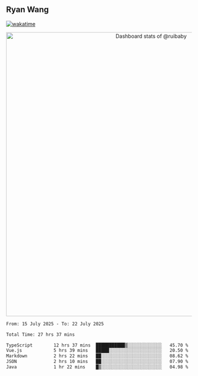 ## Ryan Wang

[![wakatime](https://wakatime.com/badge/user/6f4ce45f-b03c-4eb3-b701-4b95e0885d94.svg)](https://wakatime.com/@6f4ce45f-b03c-4eb3-b701-4b95e0885d94)

<!-- Copy-paste in your Readme.md file -->

<a href="https://next.ossinsight.io/widgets/official/compose-user-dashboard-stats?user_id=21301288" target="_blank" style="display: block" align="center">
  <picture>
    <source media="(prefers-color-scheme: dark)" srcset="https://next.ossinsight.io/widgets/official/compose-user-dashboard-stats/thumbnail.png?user_id=21301288&image_size=auto&color_scheme=dark" width="771" height="auto">
    <img alt="Dashboard stats of @ruibaby" src="https://next.ossinsight.io/widgets/official/compose-user-dashboard-stats/thumbnail.png?user_id=21301288&image_size=auto&color_scheme=light" width="771" height="auto">
  </picture>
</a>

<!-- Made with [OSS Insight](https://ossinsight.io/) -->


<!--START_SECTION:waka-->

```txt
From: 15 July 2025 - To: 22 July 2025

Total Time: 27 hrs 37 mins

TypeScript        12 hrs 37 mins  ███████████▒░░░░░░░░░░░░░   45.70 %
Vue.js            5 hrs 39 mins   █████░░░░░░░░░░░░░░░░░░░░   20.50 %
Markdown          2 hrs 22 mins   ██░░░░░░░░░░░░░░░░░░░░░░░   08.62 %
JSON              2 hrs 10 mins   ██░░░░░░░░░░░░░░░░░░░░░░░   07.90 %
Java              1 hr 22 mins    █▒░░░░░░░░░░░░░░░░░░░░░░░   04.98 %
```

<!--END_SECTION:waka-->
